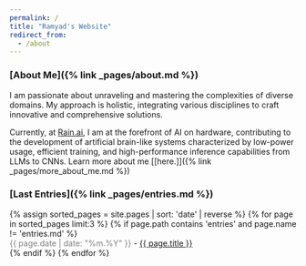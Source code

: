 ```yaml
---
permalink: /
title: "Ramyad's Website"
redirect_from:
  - /about
---
```

### [About Me]({% link _pages/about.md %})

I am passionate about unraveling and mastering the complexities of diverse domains. My approach is holistic, integrating various disciplines to craft innovative and comprehensive solutions.  

Currently, at [Rain.ai](https://rain.ai/), I am at the forefront of AI on hardware, contributing to the development of artificial brain-like systems characterized by low-power usage, efficient training, and high-performance inference capabilities from LLMs to CNNs. Learn more about me [[here.]]({% link _pages/more_about_me.md %})  


### [Last Entries]({% link _pages/entries.md %})
<ul id="recent-posts" style="list-style-type: none; padding-left: 0">
{% assign sorted_pages = site.pages | sort: 'date' | reverse %}
{% for page in sorted_pages limit:3 %}
    {% if page.path contains 'entries' and page.name != 'entries.md' %}
      <li><span style="color: gray;">{{ page.date | date: "%m.%Y" }}</span> - <a href="{{ page.url | relative_url }}">{{ page.title }} </a></li>
    {% endif %}
{% endfor %}
</ul>
